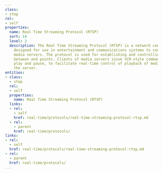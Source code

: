 ```yaml
---
class:
- stop
rel:
- self
properties:
  name: Real Time Streaming Protocol (RTSP)
  sort: 14
  level: 2
  description: The Real Time Streaming Protocol (RTSP) is a network control protocol
    designed for use in entertainment and communications systems to control streaming
    media servers. The protocol is used for establishing and controlling media sessions
    between end points. Clients of media servers issue VCR-style commands, such as
    play and pause, to facilitate real-time control of playback of media files from
    the server.
entities:
- class:
  - stop
  rel:
  - self
  properties:
    name: Real Time Streaming Protocol (RTSP)
  links:
  - rel:
    - self
    href: real-time/protocols/real-time-streaming-protocol-rtsp.md
  - rel:
    - parent
    href: real-time/protocols/
links:
- rel:
  - self
  href: real-time/protocols/real-time-streaming-protocol-rtsp.md
- rel:
  - parent
  href: real-time/protocols/
...
```

